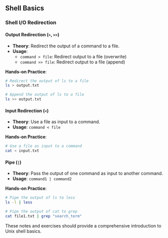 
## Shell Basics

### Shell I/O Redirection

#### Output Redirection (`>`, `>>`)
- **Theory**: Redirect the output of a command to a file.
- **Usage**:
  - `command > file`: Redirect output to a file (overwrite)
  - `command >> file`: Redirect output to a file (append)

**Hands-on Practice**:
```bash
# Redirect the output of ls to a file
ls > output.txt

# Append the output of ls to a file
ls >> output.txt
```

#### Input Redirection (`<`)
- **Theory**: Use a file as input to a command.
- **Usage**: `command < file`

**Hands-on Practice**:
```bash
# Use a file as input to a command
cat < input.txt
```

#### Pipe (`|`)
- **Theory**: Pass the output of one command as input to another command.
- **Usage**: `command1 | command2`

**Hands-on Practice**:
```bash
# Pipe the output of ls to less
ls -l | less

# Pipe the output of cat to grep
cat file1.txt | grep "search_term"
```

These notes and exercises should provide a comprehensive introduction to Unix shell basics.
